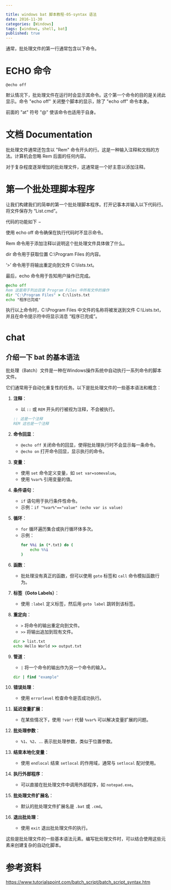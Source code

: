 ```yaml
---

title: windows bat 脚本教程-05-syntax 语法
date: 2016-11-30
categories: [Windows]
tags: [windows, shell, bat]
published: true
---
```


通常，批处理文件的第一行通常包含以下命令。

# ECHO 命令

```
@echo off
```

默认情况下，批处理文件在运行时会显示其命令。这个第一个命令的目的是关闭此显示。命令 "echo off" 关闭整个脚本的显示，除了 "echo off" 命令本身。

前面的 "at" 符号 "@" 使该命令也适用于自身。

# 文档 Documentation

批处理文件通常还包含以 "Rem" 命令开头的行。这是一种输入注释和文档的方法。计算机会忽略 Rem 后面的任何内容。

对于复杂程度逐渐增加的批处理文件，这通常是一个好主意以添加注释。

# 第一个批处理脚本程序

让我们构建我们的简单的第一个批处理脚本程序。打开记事本并输入以下代码行。将文件保存为 “List.cmd”。

代码的功能如下 −

使用 echo off 命令确保在执行代码时不显示命令。

Rem 命令用于添加注释以说明这个批处理文件具体做了什么。

dir 命令用于获取位置 C:\Program Files 的内容。

‘>’ 命令用于将输出重定向到文件 C:\lists.txt。

最后，echo 命令用于告知用户操作已完成。

```bat
@echo off 
Rem 这是用于列出目录 Program Files 中所有文件的操作
dir "C:\Program Files" > C:\lists.txt 
echo "程序已完成"
```

执行以上命令时，C:\Program Files 中文件的名称将被发送到文件 C:\Lists.txt，并且在命令提示符中将显示消息 “程序已完成”。


# chat

## 介绍一下 bat 的基本语法

批处理（Batch）文件是一种在Windows操作系统中自动执行一系列命令的脚本文件。

它们通常用于自动化重复性的任务。以下是批处理文件的一些基本语法和概念：

1. **注释**：
   - 以 `::` 或 `REM` 开头的行被视为注释，不会被执行。

   ```bat
   :: 这是一个注释
   REM 这也是一个注释
   ```

2. **命令回显**：
   - `@echo off` 关闭命令的回显，使得批处理执行时不会显示每一条命令。
   - `@echo on` 打开命令回显，显示执行的命令。

3. **变量**：
   - 使用 `set` 命令定义变量，如 `set var=somevalue`。
   - 使用 `%var%` 引用变量的值。

4. **条件语句**：
   - `if` 语句用于执行条件性命令。
   - 示例：`if "%var%"=="value" (echo var is value)`

5. **循环**：
   - `for` 循环遍历集合或执行循环体多次。
   - 示例：
     ```bat
     for %%i in (*.txt) do (
         echo %%i
     )
     ```

6. **函数**：
   - 批处理没有真正的函数，但可以使用 `goto` 标签和 `call` 命令模拟函数行为。

7. **标签（Goto Labels）**：
   - 使用 `:label` 定义标签，然后用 `goto label` 跳转到该标签。

8. **重定向**：
   - `>` 将命令的输出重定向到文件。
   - `>>` 将输出追加到现有文件。

   ```bat
   dir > list.txt
   echo Hello World >> output.txt
   ```

9. **管道**：
   - `|` 将一个命令的输出作为另一个命令的输入。

   ```bat
   dir | find "example"
   ```

10. **错误处理**：
    - 使用 `errorlevel` 检查命令是否成功执行。

11. **延迟变量扩展**：
    - 在某些情况下，使用 `!var!` 代替 `%var%` 可以解决变量扩展的问题。

12. **批处理参数**：
    - `%1`、`%2`、... 表示批处理参数，类似于位置参数。

13. **结束本地化变量**：
    - 使用 `endlocal` 结束 `setlocal` 的作用域，通常与 `setlocal` 配对使用。

14. **执行外部程序**：
    - 可以直接在批处理文件中调用外部程序，如 `notepad.exe`。

15. **批处理文件扩展名**：
    - 默认的批处理文件扩展名是 `.bat` 或 `.cmd`。

16. **退出批处理**：
    - 使用 `exit` 退出批处理文件的执行。

这些是批处理文件的一些基本语法元素。编写批处理文件时，可以结合使用这些元素来创建复杂的自动化脚本。




# 参考资料

https://www.tutorialspoint.com/batch_script/batch_script_syntax.htm

